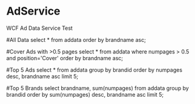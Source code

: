 # AdService
WCF Ad Data Service Test

#All Data
select * from addata order by brandname asc;

#Cover Ads with >0.5 pages
select * from addata 
where numpages > 0.5
and position='Cover'
order by brandname asc;

#Top 5 Ads
select * from addata 
group by brandid
order by numpages desc, brandname asc
limit 5;

#Top 5 Brands
select brandname, sum(numpages)
from addata
group by brandid
order by sum(numpages) desc, brandname asc
limit 5;
